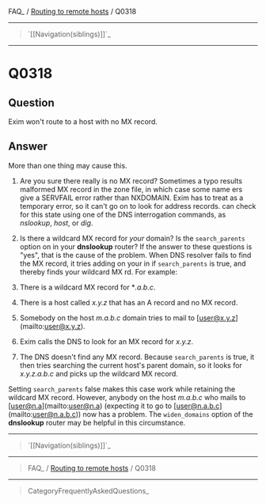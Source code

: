 FAQ\_ / [Routing to remote hosts](FAQ/Routing_to_remote_hosts) / Q0318

* * * * *

> \`[[Navigation(siblings)]]\`\_

* * * * *

Q0318
=====

Question
--------

Exim won't route to a host with no MX record.

Answer
------

More than one thing may cause this.

1.  Are you sure there really is no MX record? Sometimes a typo results
    malformed MX record in the zone file, in which case some name ers
    give a SERVFAIL error rather than NXDOMAIN. Exim has to treat as a
    temporary error, so it can't go on to look for address records. can
    check for this state using one of the DNS interrogation commands, as
    *nslookup*, *host*, or *dig*.

2.  Is there a wildcard MX record for *your* domain? Is the
    `search_parents` option on in your **dnslookup** router? If the
    answer to these questions is "yes", that is the cause of the
    problem. When DNS resolver fails to find the MX record, it tries
    adding on your in if `search_parents` is true, and thereby finds
    your wildcard MX rd. For example:

3.  There is a wildcard MX record for \**.a.b.c*.

4.  There is a host called *x.y.z* that has an A record and no MX
    record.

5.  Somebody on the host *m.a.b.c* domain tries to mail to
    [[user@x.y.z](mailto:user@x.y.z)](mailto:user@x.y.z).

6.  Exim calls the DNS to look for an MX record for *x.y.z*.

7.  The DNS doesn't find any MX record. Because `search_parents` is
    true, it then tries searching the current host's parent domain, so
    it looks for *x.y.z.a.b.c* and picks up the wildcard MX record.

Setting `search_parents` false makes this case work while retaining the
wildcard MX record. However, anybody on the host *m.a.b.c* who mails to
[[user@n.a](mailto:user@n.a)](mailto:user@n.a) (expecting it to go to
[[user@n.a.b.c](mailto:user@n.a.b.c)](mailto:user@n.a.b.c)) now has a
problem. The `widen_domains` option of the **dnslookup** router may be
helpful in this circumstance.

* * * * *

> \`[[Navigation(siblings)]]\`\_

* * * * *

> FAQ\_ / [Routing to remote hosts](FAQ/Routing_to_remote_hosts) / Q0318

* * * * *

> CategoryFrequentlyAskedQuestions\_
